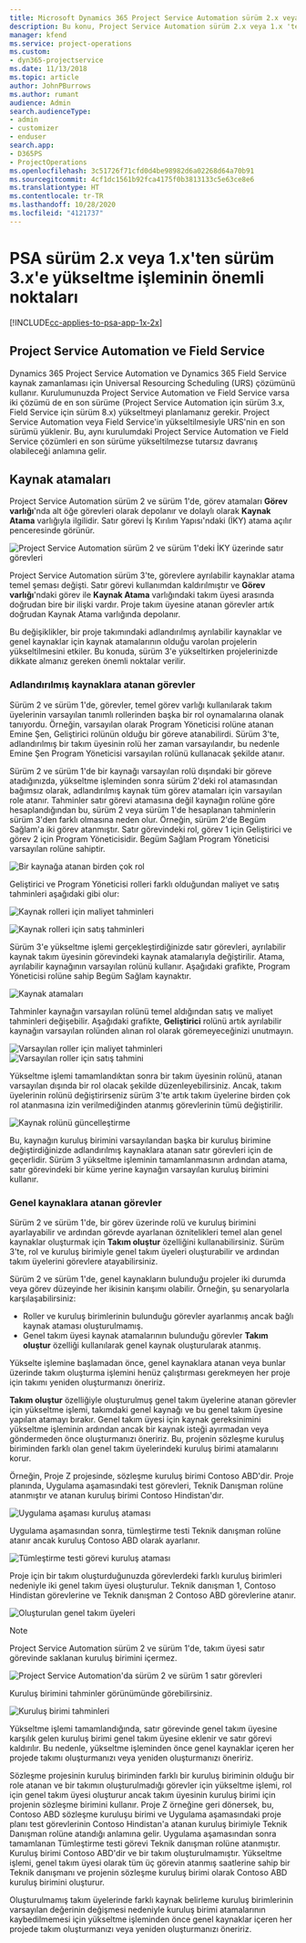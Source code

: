 ```yaml
---
title: Microsoft Dynamics 365 Project Service Automation sürüm 2.x veya 1.x'ten sürüm 3'e yükseltme işleminin önemli noktaları
description: Bu konu, Project Service Automation sürüm 2.x veya 1.x 'ten sürüm 3'e yükseltme işlemi gerçekleştirirken dikkat etmeniz gereken önemli noktalar hakkında bilgi sağlar.
manager: kfend
ms.service: project-operations
ms.custom:
- dyn365-projectservice
ms.date: 11/13/2018
ms.topic: article
author: JohnPBurrows
ms.author: rumant
audience: Admin
search.audienceType:
- admin
- customizer
- enduser
search.app:
- D365PS
- ProjectOperations
ms.openlocfilehash: 3c51726f71cfd0d4be98982d6a02268d64a70b91
ms.sourcegitcommit: 4cf1dc1561b92fca4175f0b3813133c5e63ce8e6
ms.translationtype: HT
ms.contentlocale: tr-TR
ms.lasthandoff: 10/28/2020
ms.locfileid: "4121737"
---
```

# <a name="upgrade-considerations---psa-version-2x-or-1x-to-version-3"></a>PSA sürüm 2.x veya 1.x'ten sürüm 3.x'e yükseltme işleminin önemli noktaları
[!INCLUDE[cc-applies-to-psa-app-1x-2x](../includes/cc-applies-to-psa-app-1x-2x.md)]

## <a name="project-service-automation-and-field-service"></a>Project Service Automation ve Field Service
Dynamics 365 Project Service Automation ve Dynamics 365 Field Service kaynak zamanlaması için Universal Resourcing Scheduling (URS) çözümünü kullanır. Kurulumunuzda Project Service Automation ve Field Service varsa iki çözümü de en son sürüme (Project Service Automation için sürüm 3.x, Field Service için sürüm 8.x) yükseltmeyi planlamanız gerekir. Project Service Automation veya Field Service'in yükseltilmesiyle URS'nin en son sürümü yüklenir. Bu, aynı kurulumdaki Project Service Automation ve Field Service çözümleri en son sürüme yükseltilmezse tutarsız davranış olabileceği anlamına gelir.

## <a name="resource-assignments"></a>Kaynak atamaları
Project Service Automation sürüm 2 ve sürüm 1'de, görev atamaları **Görev varlığı**'nda alt öğe görevleri olarak depolanır ve dolaylı olarak **Kaynak Atama** varlığıyla ilgilidir. Satır görevi İş Kırılım Yapısı'ndaki (İKY) atama açılır penceresinde görünür.

![Project Service Automation sürüm 2 ve sürüm 1'deki İKY üzerinde satır görevleri](media/upgrade-line-task-01.png)

Project Service Automation sürüm 3'te, görevlere ayrılabilir kaynaklar atama temel şeması değişti. Satır görevi kullanımdan kaldırılmıştır ve **Görev varlığı**'ndaki görev ile **Kaynak Atama** varlığındaki takım üyesi arasında doğrudan bire bir ilişki vardır. Proje takım üyesine atanan görevler artık doğrudan Kaynak Atama varlığında depolanır.  

Bu değişiklikler, bir proje takımındaki adlandırılmış ayrılabilir kaynaklar ve genel kaynaklar için kaynak atamalarının olduğu varolan projelerin yükseltilmesini etkiler. Bu konuda, sürüm 3'e yükseltirken projelerinizde dikkate almanız gereken önemli noktalar verilir. 

### <a name="tasks-assigned-to-named-resources"></a>Adlandırılmış kaynaklara atanan görevler
Sürüm 2 ve sürüm 1'de, görevler, temel görev varlığı kullanılarak takım üyelerinin varsayılan tanımlı rollerinden başka bir rol oynamalarına olanak tanıyordu. Örneğin, varsayılan olarak Program Yöneticisi rolüne atanan Emine Şen, Geliştirici rolünün olduğu bir göreve atanabilirdi. Sürüm 3'te, adlandırılmış bir takım üyesinin rolü her zaman varsayılandır, bu nedenle Emine Şen Program Yöneticisi varsayılan rolünü kullanacak şekilde atanır.

Sürüm 2 ve sürüm 1'de bir kaynağı varsayılan rolü dışındaki bir göreve atadığınızda, yükseltme işleminden sonra sürüm 2'deki rol atamasından bağımsız olarak, adlandırılmış kaynak tüm görev atamaları için varsayılan role atanır. Tahminler satır görevi atamasına değil kaynağın rolüne göre hesaplandığından bu, sürüm 2 veya sürüm 1'de hesaplanan tahminlerin sürüm 3'den farklı olmasına neden olur. Örneğin, sürüm 2'de Begüm Sağlam'a iki görev atanmıştır. Satır görevindeki rol, görev 1 için Geliştirici ve görev 2 için Program Yöneticisidir. Begüm Sağlam Program Yöneticisi varsayılan rolüne sahiptir.

![Bir kaynağa atanan birden çok rol](media/upgrade-multiple-roles-02.png)

Geliştirici ve Program Yöneticisi rolleri farklı olduğundan maliyet ve satış tahminleri aşağıdaki gibi olur:

![Kaynak rolleri için maliyet tahminleri](media/upggrade-cost-estimates-03.png)

![Kaynak rolleri için satış tahminleri](media/upgrade-sales-estimates-04.png)

Sürüm 3'e yükseltme işlemi gerçekleştirdiğinizde satır görevleri, ayrılabilir kaynak takım üyesinin görevindeki kaynak atamalarıyla değiştirilir. Atama, ayrılabilir kaynağının varsayılan rolünü kullanır. Aşağıdaki grafikte, Program Yöneticisi rolüne sahip Begüm Sağlam kaynaktır.

![Kaynak atamaları](media/resource-assignment-v2-05.png)

Tahminler kaynağın varsayılan rolünü temel aldığından satış ve maliyet tahminleri değişebilir. Aşağıdaki grafikte, **Geliştirici** rolünü artık ayrılabilir kaynağın varsayılan rolünden alınan rol olarak göremeyeceğinizi unutmayın.

![Varsayılan roller için maliyet tahminleri](media/resource-assignment-cost-estimate-06.png)
![Varsayılan roller için satış tahmini](media/resource-assignment-sales-estimate-07.png)

Yükseltme işlemi tamamlandıktan sonra bir takım üyesinin rolünü, atanan varsayılan dışında bir rol olacak şekilde düzenleyebilirsiniz. Ancak, takım üyelerinin rolünü değiştirirseniz sürüm 3'te artık takım üyelerine birden çok rol atanmasına izin verilmediğinden atanmış görevlerinin tümü değiştirilir.

![Kaynak rolünü güncelleştirme](media/resource-role-assignment-08.png)

Bu, kaynağın kuruluş birimini varsayılandan başka bir kuruluş birimine değiştirdiğinizde adlandırılmış kaynaklara atanan satır görevleri için de geçerlidir. Sürüm 3 yükseltme işleminin tamamlanmasının ardından atama, satır görevindeki bir küme yerine kaynağın varsayılan kuruluş birimini kullanır.

### <a name="tasks-assigned-to-generic-resources"></a>Genel kaynaklara atanan görevler
Sürüm 2 ve sürüm 1'de, bir görev üzerinde rolü ve kuruluş birimini ayarlayabilir ve ardından görevde ayarlanan öznitelikleri temel alan genel kaynaklar oluşturmak için **Takım oluştur** özelliğini kullanabilirsiniz. Sürüm 3'te, rol ve kuruluş birimiyle genel takım üyeleri oluşturabilir ve ardından takım üyelerini görevlere atayabilirsiniz.

Sürüm 2 ve sürüm 1'de, genel kaynakların bulunduğu projeler iki durumda veya görev düzeyinde her ikisinin karışımı olabilir. Örneğin, şu senaryolarla karşılaşabilirsiniz:

- Roller ve kuruluş birimlerinin bulunduğu görevler ayarlanmış ancak bağlı kaynak ataması oluşturulmamış.
- Genel takım üyesi kaynak atamalarının bulunduğu görevler **Takım oluştur** özelliği kullanılarak genel kaynak oluşturularak atanmış.

Yükselte işlemine başlamadan önce, genel kaynaklara atanan veya bunlar üzerinde takım oluşturma işlemini henüz çalıştırması gerekmeyen her proje için takımı yeniden oluşturmanızı öneririz.

**Takım oluştur** özelliğiyle oluşturulmuş genel takım üyelerine atanan görevler için yükseltme işlemi, takımdaki genel kaynağı ve bu genel takım üyesine yapılan atamayı bırakır. Genel takım üyesi için kaynak gereksinimini yükseltme işleminin ardından ancak bir kaynak isteği ayırmadan veya göndermeden önce oluşturmanızı öneririz. Bu, projenin sözleşme kuruluş biriminden farklı olan genel takım üyelerindeki kuruluş birimi atamalarını korur.

Örneğin, Proje Z projesinde, sözleşme kuruluş birimi Contoso ABD'dir. Proje planında, Uygulama aşamasındaki test görevleri, Teknik Danışman rolüne atanmıştır ve atanan kuruluş birimi Contoso Hindistan'dır.

![Uygulama aşaması kuruluş ataması](media/org-unit-assignment-09.png)

Uygulama aşamasından sonra, tümleştirme testi Teknik danışman rolüne atanır ancak kuruluş Contoso ABD olarak ayarlanır.  

![Tümleştirme testi görevi kuruluş ataması](media/org-unit-generate-team-10.png)

Proje için bir takım oluşturduğunuzda görevlerdeki farklı kuruluş birimleri nedeniyle iki genel takım üyesi oluşturulur. Teknik danışman 1, Contoso Hindistan görevlerine ve Teknik danışman 2 Contoso ABD görevlerine atanır.  

![Oluşturulan genel takım üyeleri](media/org-unit-assignments-multiple-resources-11.png)

> [!NOTE]
> Project Service Automation sürüm 2 ve sürüm 1'de, takım üyesi satır görevinde saklanan kuruluş birimini içermez.

![Project Service Automation'da sürüm 2 ve sürüm 1 satır görevleri](media/line-tasks-12.png)

Kuruluş birimini tahminler görünümünde görebilirsiniz. 

![Kuruluş birimi tahminleri](media/org-unit-estimates-view-13.png)
 
Yükseltme işlemi tamamlandığında, satır görevinde genel takım üyesine karşılık gelen kuruluş birimi genel takım üyesine eklenir ve satır görevi kaldırılır. Bu nedenle, yükseltme işleminden önce genel kaynaklar içeren her projede takımı oluşturmanızı veya yeniden oluşturmanızı öneririz.

Sözleşme projesinin kuruluş biriminden farklı bir kuruluş biriminin olduğu bir role atanan ve bir takımın oluşturulmadığı görevler için yükseltme işlemi, rol için genel takım üyesi oluşturur ancak takım üyesinin kuruluş birimi için projenin sözleşme birimini kullanır. Proje Z örneğine geri dönersek, bu, Contoso ABD sözleşme kuruluşu birimi ve Uygulama aşamasındaki proje planı test görevlerinin Contoso Hindistan'a atanan kuruluş birimiyle Teknik Danışman rolüne atandığı anlamına gelir. Uygulama aşamasından sonra tamamlanan Tümleştirme testi görevi Teknik danışman rolüne atanmıştır. Kuruluş birimi Contoso ABD'dir ve bir takım oluşturulmamıştır. Yükseltme işlemi, genel takım üyesi olarak tüm üç görevin atanmış saatlerine sahip bir Teknik danışmanı ve projenin sözleşme kuruluş birimi olarak Contoso ABD kuruluş birimini oluşturur.   
 
Oluşturulmamış takım üyelerinde farklı kaynak belirleme kuruluş birimlerinin varsayılan değerinin değişmesi nedeniyle kuruluş birimi atamalarının kaybedilmemesi için yükseltme işleminden önce genel kaynaklar içeren her projede takım oluşturmanızı veya yeniden oluşturmanızı öneririz.


